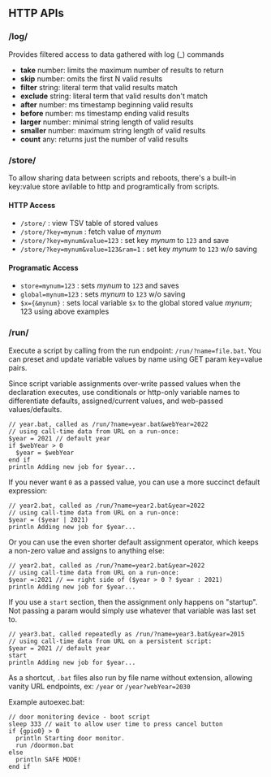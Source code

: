 
## HTTP APIs

### /log/

Provides filtered access to data gathered with log (_) commands

* **take**   number: limits the maximum number of results to return
* **skip**   number: omits the first N valid results
* **filter**   string: literal term that valid results match
* **exclude**    string: literal term that valid results don't match
* **after**    number: ms timestamp beginning valid results 
* **before**    number: ms timestamp ending valid results 
* **larger**    number: minimal string length of valid results
* **smaller**    number: maximum string length of valid results
* **count**    any: returns just the number of valid results


### /store/
To allow sharing data between scripts and reboots, there's a built-in key:value store avilable to http and programtically from scripts.

#### HTTP Access
* `/store/` : view TSV table of stored values
* `/store/?key=mynum` :  fetch value of _mynum_
* `/store/?key=mynum&value=123` :  set key _mynum_ to `123` and save
* `/store/?key=mynum&value=123&ram=1` :  set key _mynum_ to `123` w/o saving


#### Programatic Access
* `store=mynum=123` : sets _mynum_ to `123` and saves
* `global=mynum=123` : sets _mynum_ to `123` w/o saving
* `$x={&mynum}` : sets local variable `$x` to the global stored value _mynum_; 123 using above examples

 
 
### /run/
Execute a script by calling from the run endpoint: `/run/?name=file.bat`. 
You can preset and update variable values by name using GET param key=value pairs. 

Since script variable assignments over-write passed values when the declaration executes,
  use conditionals or http-only variable names to differentiate defaults, assigned/current values, 
and web-passed values/defaults.

```
// year.bat, called as /run/?name=year.bat&webYear=2022
// using call-time data from URL on a run-once:
$year = 2021 // default year
if $webYear > 0
  $year = $webYear
end if
println Adding new job for $year...
```

If you never want `0` as a passed value, you can use a more succinct default expression:

```
// year2.bat, called as /run/?name=year2.bat&year=2022
// using call-time data from URL on a run-once:
$year = ($year | 2021)
println Adding new job for $year...
```

Or you can use the even shorter default assignment operator, which keeps a non-zero value and assigns to anything else:

```
// year2.bat, called as /run/?name=year2.bat&year=2022
// using call-time data from URL on a run-once:
$year =:2021 // == right side of ($year > 0 ? $year : 2021)
println Adding new job for $year...
```


If you use a `start` section, then the assignment only happens on "startup". 
Not passing a param would simply use whatever that variable was last set to.

```
// year3.bat, called repeatedly as /run/?name=year3.bat&year=2015
// using call-time data from URL on a persistent script:
$year = 2021 // default year
start
println Adding new job for $year...
```

As a shortcut, `.bat` files also run by file name without extension, allowing vanity URL endpoints, ex: `/year` or `/year?webYear=2030`

Example autoexec.bat:
```
// door monitoring device - boot script
sleep 333 // wait to allow user time to press cancel button 
if {gpio0} > 0
  println Starting door monitor.
  run /doormon.bat
else
  println SAFE MODE!
end if
```

